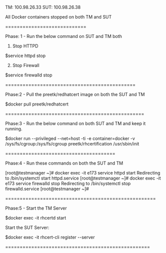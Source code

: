 TM: 100.98.26.33
SUT: 100.98.26.38

All Docker containers stopped on both TM and SUT

============================

Phase: 1 - Run the below command on SUT and TM both

1. Stop HTTPD 

$service httpd stop

2. Stop Firewall

$service firewalld stop

=============================================

Phase:2 - Pull the preetk/redhatcert image on both the SUT and TM

$docker pull preetk/redhatcert

================================================

Phase:3 - Run the below command on both SUT and TM and keep it running.

$docker run --privileged --net=host -ti -e container=docker -v /sys/fs/cgroup:/sys/fs/cgroup preetk/rhcertification /usr/sbin/init

======================================

Phase:4 - Run these commands on both the SUT and TM

[root@testmanager ~]# docker exec -it e173 service httpd start
Redirecting to /bin/systemctl start  httpd.service
[root@testmanager ~]# docker exec -it e173 service firewalld stop
Redirecting to /bin/systemctl stop  firewalld.service
[root@testmanager ~]#

====================================================

Phase:5 - Start the TM Server

$docker exec -it <container-id> rhcertd start

Start the SUT Server:

$docker exec -it <container-id> rhcert-cli register --server <TM IP>


==================================================
